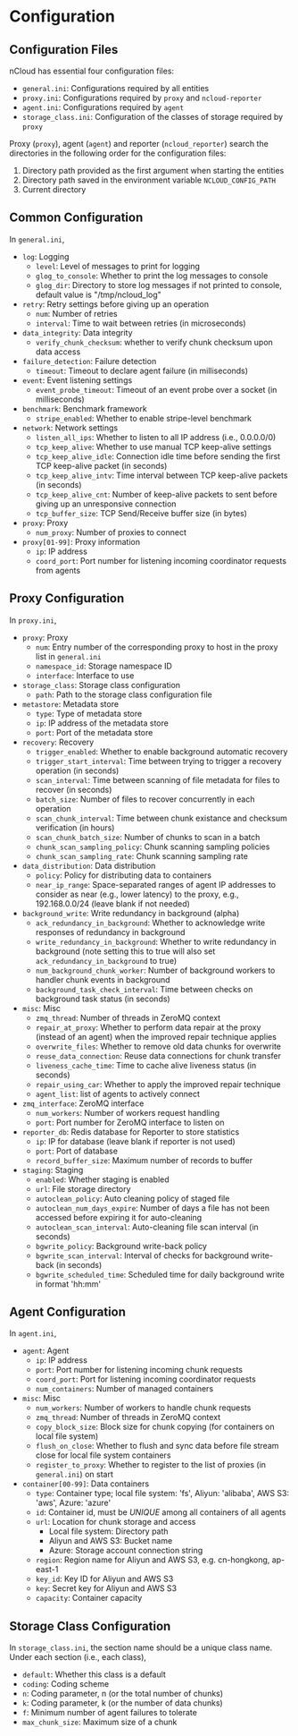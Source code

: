 # Configuration

## Configuration Files

nCloud has essential four configuration files:

- `general.ini`: Configurations required by all entities
- `proxy.ini`: Configurations required by `proxy` and `ncloud-reporter`
- `agent.ini`: Configurations required by `agent`
- `storage_class.ini`: Configuration of the classes of storage required by `proxy`

Proxy (`proxy`), agent (`agent`) and reporter (`ncloud_reporter`) search the directories in the following order for the configuration files:

1. Directory path provided as the first argument when starting the entities 
2. Directory path saved in the environment variable `NCLOUD_CONFIG_PATH`
3. Current directory

## Common Configuration

In `general.ini`,

- `log`: Logging
  - `level`: Level of messages to print for logging
  - `glog_to_console`: Whether to print the log messages to console
  - `glog_dir`: Directory to store log messages if not printed to console, default value is "/tmp/ncloud_log" 
- `retry`: Retry settings before giving up an operation
  - `num`: Number of retries
  - `interval`: Time to wait between retries (in microseconds)
- `data_integrity`: Data integrity
  - `verify_chunk_checksum`: whether to verify chunk checksum upon data access
- `failure_detection`: Failure detection
  - `timeout`: Timeout to declare agent failure (in milliseconds)
- `event`: Event listening settings
  - `event_probe_timeout`: Timeout of an event probe over a socket (in milliseconds)
- `benchmark`: Benchmark framework
  - `stripe_enabled`: Whether to enable stripe-level benchmark
- `network`: Network settings
  - `listen_all_ips`: Whether to listen to all IP address (i.e., 0.0.0.0/0)
  - `tcp_keep_alive`: Whether to use manual TCP keep-alive settings
  - `tcp_keep_alive_idle`: Connection idle time before sending the first TCP keep-alive packet (in seconds)
  - `tcp_keep_alive_intv`: Time interval between TCP keep-alive packets (in seconds)
  - `tcp_keep_alive_cnt`: Number of keep-alive packets to sent before giving up an unresponsive connection 
  - `tcp_buffer_size`: TCP Send/Receive buffer size (in bytes)
- `proxy`: Proxy
  - ``num_proxy``: Number of proxies to connect
- `proxy[01-99]`: Proxy information
  - `ip`: IP address
  - `coord_port`: Port number for listening incoming coordinator requests from agents

## Proxy Configuration

In `proxy.ini`,

- `proxy`: Proxy
  - `num`: Entry number of the corresponding proxy to host in the proxy list in `general.ini`
  - `namespace_id`: Storage namespace ID
  - `interface`: Interface to use
- `storage_class`: Storage class configuration
  - `path`: Path to the storage class configuration file
- `metastore`: Metadata store
  - `type`: Type of metadata store
  - `ip`: IP address of the metadata store
  - `port`: Port of the metadata store
- `recovery`: Recovery
  - `trigger_enabled`: Whether to enable background automatic recovery
  - `trigger_start_interval`: Time between trying to trigger a recovery operation (in seconds)
  - `scan_interval`: Time between scanning of file metadata for files to recover (in seconds)
  - `batch_size`: Number of files to recover concurrently in each operation
  - `scan_chunk_interval`: Time between chunk existance and checksum verification (in hours)
  - `scan_chunk_batch_size`: Number of chunks to scan in a batch
  - `chunk_scan_sampling_policy`: Chunk scanning sampling policies
  - `chunk_scan_sampling_rate`: Chunk scanning sampling rate
- `data_distribution`: Data distribution
  - `policy`: Policy for distributing data to containers
  - `near_ip_range`: Space-separated ranges of agent IP addresses to consider as near (e.g., lower latency) to the proxy, e.g., 192.168.0.0/24 (leave blank if not needed)
- `background_write`: Write redundancy in background (alpha)
  - `ack_redundancy_in_background`: Whether to acknowledge write responses of redundancy in background
  - `write_redundancy_in_background`: Whether to write redundancy in background (note setting this to true will also set `ack_redundancy_in_background` to true)
  - `num_background_chunk_worker`: Number of background workers to handler chunk events in background
  - `background_task_check_interval`: Time between checks on background task status (in seconds)
- `misc`: Misc
  - `zmq_thread`: Number of threads in ZeroMQ context 
  - `repair_at_proxy`: Whether to perform data repair at the proxy (instead of an agent) when the improved repair technique applies
  - `overwrite_files`: Whether to remove old data chunks for overwrite
  - `reuse_data_connection`: Reuse data connections for chunk transfer
  - `liveness_cache_time`: Time to cache alive liveness status (in seconds)
  - `repair_using_car`: Whether to apply the improved repair technique
  - `agent_list`: list of agents to actively connect
- `zmq_interface`: ZeroMQ interface
  - `num_workers`: Number of workers request handling
  - `port`: Port number for ZeroMQ interface to listen on
- `reporter_db`: Redis database for Reporter to store statistics
  - `ip`: IP for database (leave blank if reporter is not used)
  - `port`: Port of database
  - `record_buffer_size`: Maximum number of records to buffer 
- `staging`: Staging
  - `enabled`: Whether staging is enabled
  - `url`: File storage directory
  - `autoclean_policy`: Auto cleaning policy of staged file
  - `autoclean_num_days_expire`: Number of days a file has not been accessed before expiring it for auto-cleaning
  - `autoclean_scan_interval`: Auto-cleaning file scan interval (in seconds)
  - `bgwrite_policy`: Background write-back policy
  - `bgwrite_scan_interval`: Interval of checks for background write-back (in seconds)
  - `bgwrite_scheduled_time`: Scheduled time for daily background write in format 'hh:mm'

## Agent Configuration

In `agent.ini`,

- `agent`: Agent
  - `ip`: IP address
  - `port`: Port number for listening incoming chunk requests
  - `coord_port`: Port for listening incoming coordinator requests
  - `num_containers`: Number of managed containers
- `misc`: Misc
  - `num_workers`: Number of workers to handle chunk requests 
  - `zmq_thread`: Number of threads in ZeroMQ context 
  - `copy_block_size`: Block size for chunk copying (for containers on local file system)
  - `flush_on_close`: Whether to flush and sync data before file stream close for local file system containers
  - `register_to_proxy`: Whether to register to the list of proxies (in `general.ini`) on start 
- `container[00-99]`: Data containers
  - `type`: Container type; local file system: 'fs', Aliyun: 'alibaba', AWS S3: 'aws', Azure: 'azure'
  - `id`: Container id, must be *UNIQUE* among all containers of all agents
  - `url`: Location for chunk storage and access
    - Local file system: Directory path 
    - Aliyun and AWS S3: Bucket name
    - Azure: Storage account connection string
  - `region`: Region name for Aliyun and AWS S3, e.g. cn-hongkong, ap-east-1
  - `key_id`: Key ID for Aliyun and AWS S3
  - `key`: Secret key for Aliyun and AWS S3
  - `capacity`: Container capacity

## Storage Class Configuration

In `storage_class.ini`, the section name should be a unique class name. Under each section (i.e., each class),

- `default`: Whether this class is a default
- `coding`: Coding scheme
- `n`: Coding parameter, n (or the total number of chunks)
- `k`: Coding parameter, k (or the number of data chunks)
- `f`: Minimum number of agent failures to tolerate
- `max_chunk_size`: Maximum size of a chunk
